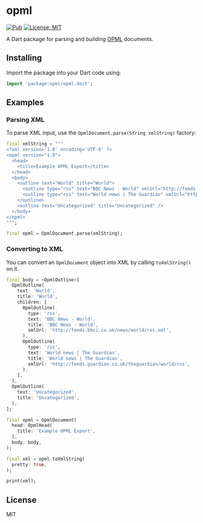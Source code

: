# opml

[![Pub](https://img.shields.io/pub/v/opml.svg)](https://pub.dartlang.org/packages/opml)
[![License: MIT](https://img.shields.io/badge/license-MIT-blue.svg)](https://opensource.org/licenses/MIT)

A Dart package for parsing and building [OPML](http://dev.opml.org/spec2.html) documents.

## Installing

Import the package into your Dart code using:

```dart
import 'package:opml/opml.dart';
```

## Examples

### Parsing XML

To parse XML input, use the `OpmlDocument.parse(String xmlString)` factory:

```dart
final xmlString = """
<?xml version='1.0' encoding='UTF-8' ?>
<opml version="1.0">
  <head>
    <title>Example OPML Export</title>
  </head>
  <body>
    <outline text="World" title="World">
      <outline type="rss" text="BBC News - World" xmlUrl="http://feeds.bbci.co.uk/..." />
      <outline type="rss" text="World news | The Guardian" xmlUrl="http://feeds.guardian.co.uk/..." />
    </outline>
    <outline text="Uncategorized" title="Uncategorized" />
  </body>
</opml>
""";

final opml = OpmlDocument.parse(xmlString);
```

### Converting to XML

You can convert an `OpmlDocument` object into XML by calling `toXmlString()` on it.

```dart
final body = <OpmlOutline>[
  OpmlOutline(
    text: 'World',
    title: 'World',
    children: [
      OpmlOutline(
        type: 'rss',
        text: 'BBC News - World',
        title: 'BBC News - World',
        xmlUrl: 'http://feeds.bbci.co.uk/news/world/rss.xml',
      ),
      OpmlOutline(
        type: 'rss',
        text: 'World news | The Guardian',
        title: 'World news | The Guardian',
        xmlUrl: 'http://feeds.guardian.co.uk/theguardian/world/rss',
      ),
    ],
  ),
  OpmlOutline(
    text: 'Uncategorized',
    title: 'Uncategorized',
  ),
];

final opml = OpmlDocument(
  head: OpmlHead(
    title: 'Example OPML Export',
  ),
  body: body,
);

final xml = opml.toXmlString(
  pretty: true,
);

print(xml);
```

## License

MIT

